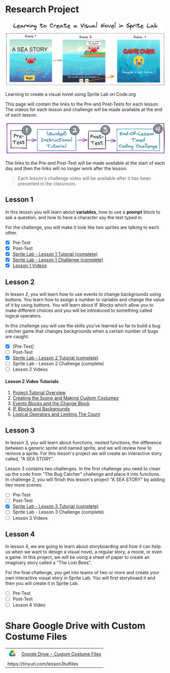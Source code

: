 # Research Project

![](./learning-to-create-a-visual-novel-in-sprite-lab.png)

Learning to create a visual novel using Sprite Lab on Code.org

This page will contain the links to the Pre-and Post-Tests for each lesson. The videos for each lesson and challenge will be made available at the end of each lesson.

![](./lesson-breakdown-in-stages.png)

The links to the Pre-and Post-Test will be made available at the start of each day and then the links will no longer work after the lesson.

> Each lesson's challenge video will be available after it has been presented in the classroom.

## Lesson 1

In this lesson you will learn about **variables**, how to use a **prompt** block to ask a question, and how to have a character say the text typed in.

For the challenge, you will make it look like two sprites are talking to each other.

- [x] Pre-Test
- [x] Post-Test
- [x] [Sprite Lab - Lesson 1 Tutorial (complete)](https://studio.code.org/projects/spritelab/RnoUpcvWz5P61wwiSE6zifnlrklaAVF3TQ4w7x9T-0g)
- [x] [Sprite Lab - Lesson 1 Challenge (complete)](https://studio.code.org/projects/spritelab/M92bSuCazsBeuqMEeXbS34G12lG12ChNmrwZSw0YL4Q)
- [x] [Lesson 1 Videos](https://www.youtube.com/watch?v=tOw0pPCpZzI&list=PLyCwPGjh8kDzNSHZnwvwYUVpqtIAmDtRq)

## Lesson 2

In lesson 2, you will learn how to use events to change backgrounds using buttons. You learn how to assign a number to variable and change the value of it by using buttons. You will learn about IF Blocks which allow you to make different choices and you will be introduced to something called logical operators.

In this challenge you will use the skills you've learned so far to build a bug catcher game that changes backgrounds when a certain number of bugs are caught.

- [x] [Pre-Test]<!-- (https://docs.google.com/forms/d/e/1FAIpQLSd7jefnro7MCVc4fACqgEK_HfS7tYNeIIgknAiiBSuVrP8Ygg/viewform?usp=share_link) -->
- [ ] Post-Test <!-- [Post-Test](https://docs.google.com/forms/d/e/1FAIpQLSezTXFnMepsgzASb8noEJLXm9dVyv3FGyOy-YvLgw27fNlOCA/viewform?usp=share_link) -->
- [x] [Sprite Lab - Lesson 2 Tutorial (complete)](https://studio.code.org/projects/spritelab/KmtzGod6D7sp3ccqGuwvFvovN-JJ7PgqowcfbZnF5Hs)
- [ ] Sprite Lab - Lesson 2 Challenge (complete) <!-- [Sprite Lab - Lesson 2 Challenge (complete)]() -->
- [ ] Lesson 2 Videos <!-- [Lesson 2 Videos](https://www.youtube.com/watch?v=s6cOdjzLfGY&list=PLyCwPGjh8kDzFuT1NtSF9BzClOxf2oUmd) -->

#### Lesson 2 Video Tutorials

1. [Project Tutorial Overview](https://www.youtube.com/watch?v=s6cOdjzLfGY)
2. [Creating the Scene and Making Custom Costumes](https://www.youtube.com/watch?v=SAYqDQyL8hk)
3. [Events Blocks and the Change Block](https://www.youtube.com/watch?v=VWAGlFRRRZk)
4. [IF Blocks and Backgrounds](https://www.youtube.com/watch?v=UZ07BGof-so)
5. [Logical Operators and Limiting The Count](https://www.youtube.com/watch?v=naYjb5rzoAk)

## Lesson 3

In lesson 3, you will learn about functions, nested functions, the difference between a generic sprite and named sprite, and we will review how to remove a sprite. For this lesson's project we will create an interactive story called, "A SEA STORY".

Lesson 3 contains two challenges. In the first challenge you need to clean up the code from "The Bug Catcher" challenge and place it into functions.
In challenge 2, you will finish this lesson's project "A SEA STORY" by adding two more scenes.

- [ ] Pre-Test <!-- [Pre-Test](https://docs.google.com/forms/d/e/1FAIpQLSdGdX1UVTqyYL9-RxFZAPTH4IMCQT8I_2lSJCi4YCfBt-4bKg/viewform?usp=share_link) -->
- [ ] Post-Test <!-- [Post-Test](https://docs.google.com/forms/d/e/1FAIpQLSfS864OE8afnw_cGRrNPs_5XKt-z0FJ1pILo2_ROyOgOA8XCQ/viewform?usp=share_link) -->
- [x] [Sprite Lab - Lesson 3 Tutorial (complete)](https://studio.code.org/projects/spritelab/3_51jzctCKWzSgUDtbsGkIaIqH1w2fN69a0n5KbQio0)
- [ ] Sprite Lab - Lesson 3 Challenge (complete) <!-- [Sprite Lab - Lesson 2 Challenge (complete)]() -->
- [ ] Lesson 3 Videos <!-- [Lesson 3 Videos](https://www.youtube.com/watch?v=oS4WiaM-AuI&list=PLyCwPGjh8kDx_bRz2j8xGrWUNWKsuNHVf) -->

<!--
#### Lesson 3 Video Tutorials

1. [Lesson Overview](https://www.youtube.com/watch?v=oS4WiaM-AuI)
2. [Scene 1 Design](https://www.youtube.com/watch?v=a3Kd2wCmpLY)
3. [Scene 1 Function](https://www.youtube.com/watch?v=MMtju6AyW1M)
4. [Nested Functions](https://www.youtube.com/watch?v=qe65Nin43ig)
5. [Named Sprites](https://www.youtube.com/watch?v=qaD2k9cC6UM)
6. [Scene Game Over](https://www.youtube.com/watch?v=LldZGxpd4yk)
7. [Scene 3](https://www.youtube.com/watch?v=k5TMO6dbInY)
8. [Yes and No Events](https://www.youtube.com/watch?v=R9QQfd5UTlY)

-->

## Lesson 4

In lesson 4, we are going to learn about storyboarding and how it can help us when we want to design a visual novel, a regular story, a movie, or even a game.
In this project, we will be using a sheet of paper to create an imaginary story called a "The Lost Bees".

For the final challenge, you get into teams of two or more and create your own interactive visual story in Sprite Lab. You will first storyboard it and then you will create it in Sprite Lab.

- [ ] Pre-Test <!-- [Pre-Test](https://docs.google.com/forms/d/e/1FAIpQLSdaNUp4HReUQl8655oRvw61J5uSo5yzz_k2zlII7Two0Ovxvg/viewform?usp=share_link) -->
- [ ] Post-Test <!-- [Post-Test](https://docs.google.com/forms/d/e/1FAIpQLSfEWZqR9ixc0t7ZN4awRXDk3aKa5zUTZNFnf0d-X_HpCczu6Q/viewform?usp=share_link) -->
- [ ] Lesson 4 Video <!-- [Lesson 4 Video](https://www.youtube.com/watch?v=s0IB95fIDi0&list=PLyCwPGjh8kDyaJAU0DlRoDBec972KXpEi) -->

# Share Google Drive with Custom Costume Files

<table>
<tr>
    <td><img src="./google-drive-logo.png" height="30" /></td>
    <td><a href="https://tinyurl.com/lesson3tutfiles">Google Drive - Custom Costume Files</a></td>
</tr>
<tr>
    <td colspan="2">https://tinyurl.com/lesson3tutfiles</td>
</tr>
</table>

